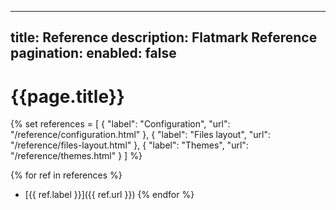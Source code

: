 

---
title: Reference
description: Flatmark Reference
pagination:
  enabled: false
---

# {{page.title}}

{%
set references = [
    { "label": "Configuration", "url": "/reference/configuration.html" },
    { "label": "Files layout", "url": "/reference/files-layout.html" },
    { "label": "Themes", "url": "/reference/themes.html" }
]
%}


{% for ref in references %}
- [{{ ref.label }}]({{ ref.url }})
{% endfor %}



